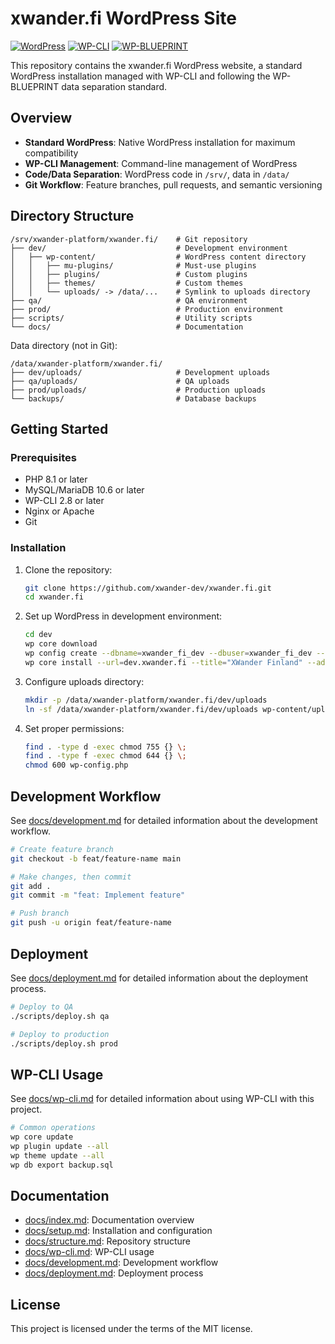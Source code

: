 # xwander.fi WordPress Site

[![WordPress](https://img.shields.io/badge/WordPress-6.8.1-blue.svg)](https://wordpress.org/)
[![WP-CLI](https://img.shields.io/badge/managed%20with-WP--CLI-green.svg)](https://wp-cli.org/)
[![WP-BLUEPRINT](https://img.shields.io/badge/standard-WP--BLUEPRINT-orange.svg)](https://github.com/xwander-dev/wp-blueprint)

This repository contains the xwander.fi WordPress website, a standard WordPress installation managed with WP-CLI and following the WP-BLUEPRINT data separation standard.

## Overview

- **Standard WordPress**: Native WordPress installation for maximum compatibility
- **WP-CLI Management**: Command-line management of WordPress
- **Code/Data Separation**: WordPress code in `/srv/`, data in `/data/`
- **Git Workflow**: Feature branches, pull requests, and semantic versioning

## Directory Structure

```
/srv/xwander-platform/xwander.fi/    # Git repository
├── dev/                             # Development environment
│   ├── wp-content/                  # WordPress content directory
│   │   ├── mu-plugins/              # Must-use plugins
│   │   ├── plugins/                 # Custom plugins
│   │   ├── themes/                  # Custom themes
│   │   └── uploads/ -> /data/...    # Symlink to uploads directory
├── qa/                              # QA environment
├── prod/                            # Production environment
├── scripts/                         # Utility scripts
└── docs/                            # Documentation
```

Data directory (not in Git):
```
/data/xwander-platform/xwander.fi/
├── dev/uploads/                     # Development uploads
├── qa/uploads/                      # QA uploads
├── prod/uploads/                    # Production uploads
└── backups/                         # Database backups
```

## Getting Started

### Prerequisites

- PHP 8.1 or later
- MySQL/MariaDB 10.6 or later
- WP-CLI 2.8 or later
- Nginx or Apache
- Git

### Installation

1. Clone the repository:
   ```bash
   git clone https://github.com/xwander-dev/xwander.fi.git
   cd xwander.fi
   ```

2. Set up WordPress in development environment:
   ```bash
   cd dev
   wp core download
   wp config create --dbname=xwander_fi_dev --dbuser=xwander_fi_dev --dbpass=password --dbhost=localhost
   wp core install --url=dev.xwander.fi --title="XWander Finland" --admin_user=admin --admin_password=secure_password --admin_email=admin@xwander.fi
   ```

3. Configure uploads directory:
   ```bash
   mkdir -p /data/xwander-platform/xwander.fi/dev/uploads
   ln -sf /data/xwander-platform/xwander.fi/dev/uploads wp-content/uploads
   ```

4. Set proper permissions:
   ```bash
   find . -type d -exec chmod 755 {} \;
   find . -type f -exec chmod 644 {} \;
   chmod 600 wp-config.php
   ```

## Development Workflow

See [docs/development.md](docs/development.md) for detailed information about the development workflow.

```bash
# Create feature branch
git checkout -b feat/feature-name main

# Make changes, then commit
git add .
git commit -m "feat: Implement feature"

# Push branch
git push -u origin feat/feature-name
```

## Deployment

See [docs/deployment.md](docs/deployment.md) for detailed information about the deployment process.

```bash
# Deploy to QA
./scripts/deploy.sh qa

# Deploy to production
./scripts/deploy.sh prod
```

## WP-CLI Usage

See [docs/wp-cli.md](docs/wp-cli.md) for detailed information about using WP-CLI with this project.

```bash
# Common operations
wp core update
wp plugin update --all
wp theme update --all
wp db export backup.sql
```

## Documentation

- [docs/index.md](docs/index.md): Documentation overview
- [docs/setup.md](docs/setup.md): Installation and configuration
- [docs/structure.md](docs/structure.md): Repository structure
- [docs/wp-cli.md](docs/wp-cli.md): WP-CLI usage
- [docs/development.md](docs/development.md): Development workflow
- [docs/deployment.md](docs/deployment.md): Deployment process

## License

This project is licensed under the terms of the MIT license.